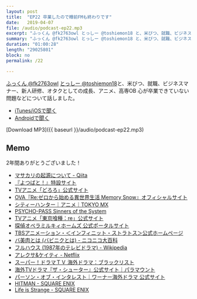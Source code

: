 ```yaml
---
layout: post
title:  "EP22 卒業したので樽前FMも終わりです"
date:   2019-04-07
file: /audio/podcast-ep22.mp3
excerpt: "ふっくん @fk2763owl とっしー @toshiemon18 と、米びつ、就職、ビジネスマナー、新人研修、オタクとしての成長、アニメ、高専OB 心が卒業できていない問題などについて話しました。"
summary: "ふっくん @fk2763owl とっしー @toshiemon18 と、米びつ、就職、ビジネスマナー、新人研修、オタクとしての成長、アニメ、高専OB 心が卒業できていない問題などについて話しました。"
duration: "01:00:28"
length: "29025801"
block: no
permalink: /22

---
```


[ふっくん @fk2763owl](https://twitter.com/fk2763owl) [とっしー @toshiemon18](https://twitter.com/toshiemon18)と、米びつ、就職、ビジネスマナー、新人研修、オタクとしての成長、アニメ、高専OB 心が卒業できていない問題などについて話しました。

- [iTunes/iOSで聞く](https://itunes.apple.com/jp/podcast/zun-qianfm/id1193579201)
- [Androidで聞く](http://subscribeonandroid.com/tarumaefm.com/feed.xml)

[Download MP3]({{ baseurl }}/audio/podcast-ep22.mp3)

## Memo

2年間ありがとうございました！

- [マサカリの起源について - Qiita](https://qiita.com/kaityo256/items/d7d8f7a0e522895c8f5d)
- [『よつばと！』特設サイト](http://dengekionline.com/yotsubato/)
- [TVアニメ「どろろ」公式サイト](https://dororo-anime.com/)
- [OVA『Re:ゼロから始める異世界生活 Memory Snow』オフィシャルサイト](http://re-zero-anime.jp/)
- [シティーハンター｜アニメ｜TOKYO MX](https://s.mxtv.jp/anime/city_hunter/)
- [PSYCHO-PASS Sinners of the System](https://psycho-pass.com/)
- [TVアニメ「東京喰種：re」公式サイト](https://www.marv.jp/special/tokyoghoul/)
- [探偵オペラミルキィホームズ 公式ポータルサイト](http://milky-holmes.com/)
- [TBSアニメーション・＜インフィニット・ストラトス＞公式ホームページ](http://www.tbs.co.jp/anime/is/)
- [バ美肉とは (バビニクとは)  - ニコニコ大百科](https://dic.nicovideo.jp/a/%E3%83%90%E7%BE%8E%E8%82%89)
- [フルハウス (1987年のテレビドラマ) - Wikipedia](https://ja.wikipedia.org/wiki/%E3%83%95%E3%83%AB%E3%83%8F%E3%82%A6%E3%82%B9_(1987%E5%B9%B4%E3%81%AE%E3%83%86%E3%83%AC%E3%83%93%E3%83%89%E3%83%A9%E3%83%9E))
- [アレクサ&ケイティ - Netflix](https://www.netflix.com/title/80174285)
- [スーパー！ドラマＴＶ 海外ドラマ：ブラックリスト](http://www.superdramatv.com/line/blacklist/)
- [海外TVドラマ『ザ・シューター』公式サイト｜パラマウント](http://www.shooter-tv.jp/)
- [パーソン・オブ・インタレスト｜ワーナー海外ドラマ 公式サイト](http://wwws.warnerbros.co.jp/kaidora/personofinterest/)
- [HITMAN - SQUARE ENIX](http://www.hitman.jp/)
- [Life is Strange - SQUARE ENIX](https://www.jp.square-enix.com/lis/)

